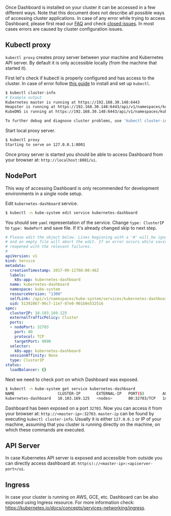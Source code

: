 Once Dashboard is installed on your cluster it can be accessed in a few different ways. Note that this document does not describe all possible ways of accessing cluster applications. In case of any error while trying to access Dashboard, please first read our [FAQ]() and check [closed issues](https://github.com/kubernetes/dashboard/issues?q=is%3Aissue+is%3Aclosed). In most cases errors are caused by cluster configuration issues.

## Kubectl proxy

`kubectl proxy` creates proxy server between your machine and Kubernetes API server. By default it is only accessible locally (from the machine that started it).

First let's check if kubectl is properly configured and has access to the cluster. In case of error follow [this guide](https://kubernetes.io/docs/tasks/tools/install-kubectl/) to install and set up `kubectl`.
```sh
$ kubectl cluster-info
# Example output
Kubernetes master is running at https://192.168.30.148:6443
Heapster is running at https://192.168.30.148:6443/api/v1/namespaces/kube-system/services/heapster/proxy
KubeDNS is running at https://192.168.30.148:6443/api/v1/namespaces/kube-system/services/kube-dns/proxy

To further debug and diagnose cluster problems, use 'kubectl cluster-info dump'.
```

Start local proxy server.
```sh
$ kubectl proxy
Starting to serve on 127.0.0.1:8001
```

Once proxy server is started you should be able to access Dashboard from your browser at: `http://localhost:8001/ui`.

## NodePort

This way of accessing Dashboard is only recommended for development environments in a single node setup. 

Edit `kubernetes-dashboard` service.
```sh
$ kubectl -n kube-system edit service kubernetes-dashboard
```

You should see `yaml` representation of the service. Change `type: ClusterIP` to `type: NodePort` and save file. If it's already changed skip to next step.
```yaml
# Please edit the object below. Lines beginning with a '#' will be ignored,
# and an empty file will abort the edit. If an error occurs while saving this file will be
# reopened with the relevant failures.
#
apiVersion: v1
kind: Service
metadata:
  creationTimestamp: 2017-09-11T08:00:46Z
  labels:
    k8s-app: kubernetes-dashboard
  name: kubernetes-dashboard
  namespace: kube-system
  resourceVersion: "1300"
  selfLink: /api/v1/namespaces/kube-system/services/kubernetes-dashboard
  uid: 51392867-96c7-11e7-87e0-901b0e532516
spec:
  clusterIP: 10.103.169.125
  externalTrafficPolicy: Cluster
  ports:
  - nodePort: 32703
    port: 80
    protocol: TCP
    targetPort: 9090
  selector:
    k8s-app: kubernetes-dashboard
  sessionAffinity: None
  type: ClusterIP
status:
  loadBalancer: {}
```

Next we need to check port on which Dashboard was exposed.
```sh
$ kubectl -n kube-system get service kubernetes-dashboard
NAME                   CLUSTER-IP       EXTERNAL-IP   PORT(S)        AGE
kubernetes-dashboard   10.103.169.125   <nodes>       80:32703/TCP   1d
```

Dashboard has been exposed on a port `32703`. Now you can access it from your browser at: `http://<master-ip>:32703`. `master-ip` can be found by executing `kubectl cluster-info`. Usually it is either `127.0.0.1` or IP of your machine, assuming that you cluster is running directly on the machine, on which these commands are executed.

## API Server

In case Kubernetes API server is exposed and accessible from outside you can directly access dashboard at: `http(s)://<master-ip>:<apiserver-port>/ui`.

## Ingress

In case your cluster is running on AWS, GCE, etc. Dashboard can be also exposed using Ingress resource. For more information check: https://kubernetes.io/docs/concepts/services-networking/ingress.